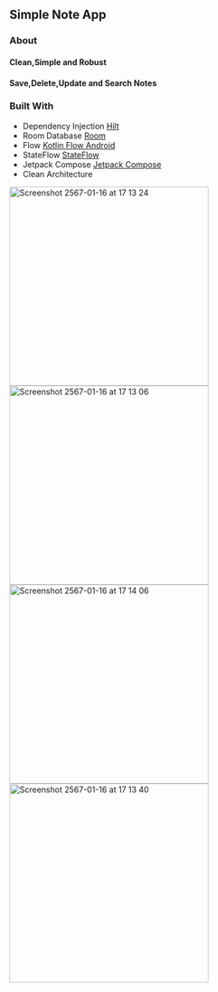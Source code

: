 ## Simple Note App
### About
   #### Clean,Simple and Robust
   #### Save,Delete,Update and Search Notes
   ### Built With
- Dependency Injection [Hilt](https://developer.android.com/training/dependency-injection/hilt-android)
- Room Database [Room](https://developer.android.com/jetpack/androidx/releases/room)
- Flow [Kotlin Flow Android](https://developer.android.com/kotlin/flow)
- StateFlow [StateFlow](https://developer.android.com/kotlin/flow/stateflow-and-sharedflow)
- Jetpack Compose [Jetpack Compose](https://developer.android.com/jetpack/compose)
- Clean Architecture

<img width="352" alt="Screenshot 2567-01-16 at 17 13 24" src="https://github.com/zfml/SimpleNote/assets/137433031/5612de66-b561-4b1c-bca7-ef78b2a6f609">

<img width="352" alt="Screenshot 2567-01-16 at 17 13 06" src="https://github.com/zfml/SimpleNote/assets/137433031/d1f77c22-d0d1-4530-9c60-97e3f57b7a60">
<img width="352" alt="Screenshot 2567-01-16 at 17 14 06" src="https://github.com/zfml/SimpleNote/assets/137433031/e47ced6e-416d-4339-bfa8-372b4fafd7f6">
<img width="352" alt="Screenshot 2567-01-16 at 17 13 40" src="https://github.com/zfml/SimpleNote/assets/137433031/f4c93768-fa6e-4daa-8d4c-78564babbcc7">



